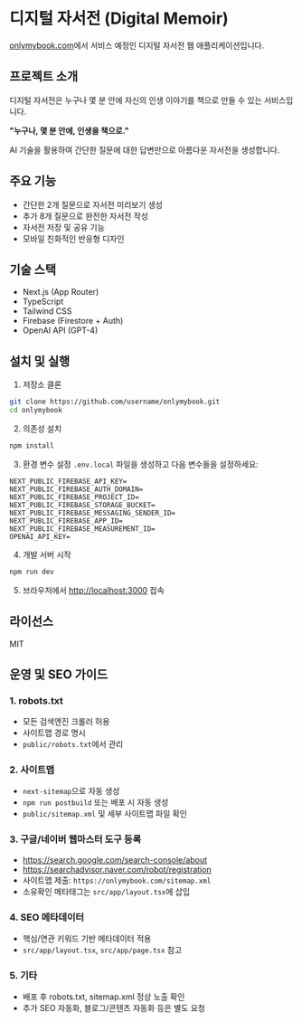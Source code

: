 # 디지털 자서전 (Digital Memoir)

[onlymybook.com](http://onlymybook.com)에서 서비스 예정인 디지털 자서전 웹 애플리케이션입니다.

## 프로젝트 소개

디지털 자서전은 누구나 몇 분 안에 자신의 인생 이야기를 책으로 만들 수 있는 서비스입니다.

**"누구나, 몇 분 안에, 인생을 책으로."**

AI 기술을 활용하여 간단한 질문에 대한 답변만으로 아름다운 자서전을 생성합니다.

## 주요 기능

- 간단한 2개 질문으로 자서전 미리보기 생성
- 추가 8개 질문으로 완전한 자서전 작성
- 자서전 저장 및 공유 기능
- 모바일 친화적인 반응형 디자인

## 기술 스택

- Next.js (App Router)
- TypeScript
- Tailwind CSS
- Firebase (Firestore + Auth)
- OpenAI API (GPT-4)

## 설치 및 실행

1. 저장소 클론
```bash
git clone https://github.com/username/onlymybook.git
cd onlymybook
```

2. 의존성 설치
```bash
npm install
```

3. 환경 변수 설정
`.env.local` 파일을 생성하고 다음 변수들을 설정하세요:
```
NEXT_PUBLIC_FIREBASE_API_KEY=
NEXT_PUBLIC_FIREBASE_AUTH_DOMAIN=
NEXT_PUBLIC_FIREBASE_PROJECT_ID=
NEXT_PUBLIC_FIREBASE_STORAGE_BUCKET=
NEXT_PUBLIC_FIREBASE_MESSAGING_SENDER_ID=
NEXT_PUBLIC_FIREBASE_APP_ID=
NEXT_PUBLIC_FIREBASE_MEASUREMENT_ID=
OPENAI_API_KEY=
```

4. 개발 서버 시작
```bash
npm run dev
```

5. 브라우저에서 [http://localhost:3000](http://localhost:3000) 접속

## 라이선스

MIT

## 운영 및 SEO 가이드

### 1. robots.txt
- 모든 검색엔진 크롤러 허용
- 사이트맵 경로 명시
- `public/robots.txt`에서 관리

### 2. 사이트맵
- `next-sitemap`으로 자동 생성
- `npm run postbuild` 또는 배포 시 자동 생성
- `public/sitemap.xml` 및 세부 사이트맵 파일 확인

### 3. 구글/네이버 웹마스터 도구 등록
- https://search.google.com/search-console/about
- https://searchadvisor.naver.com/robot/registration
- 사이트맵 제출: `https://onlymybook.com/sitemap.xml`
- 소유확인 메타태그는 `src/app/layout.tsx`에 삽입

### 4. SEO 메타데이터
- 핵심/연관 키워드 기반 메타데이터 적용
- `src/app/layout.tsx`, `src/app/page.tsx` 참고

### 5. 기타
- 배포 후 robots.txt, sitemap.xml 정상 노출 확인
- 추가 SEO 자동화, 블로그/콘텐츠 자동화 등은 별도 요청
